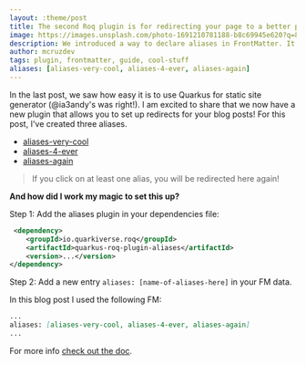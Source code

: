 ```yaml
---
layout: :theme/post
title: The second Roq plugin is for redirecting your page to a better place!
image: https://images.unsplash.com/photo-1691210781188-b8c69945e620?q=80&w=1899&auto=format&fit=crop&ixlib=rb-4.0.3&ixid=M3wxMjA3fDB8MHxwaG90by1wYWdlfHx8fGVufDB8fHx8fA%3D%3D
description: We introduced a way to declare aliases in FrontMatter. It is now easy create redirections to your blog posts!
author: mcruzdev
tags: plugin, frontmatter, guide, cool-stuff
aliases: [aliases-very-cool, aliases-4-ever, aliases-again]
---
```


In the last post, we saw how easy it is to use Quarkus for static site generator (@ia3andy's was right!). I am excited to share that we now have a new plugin that allows you to set up redirects for your blog posts! For this post, I've created three aliases.

- [aliases-very-cool](<{site.url('/aliases-very-cool')}>)
- [aliases-4-ever](<{site.url('/aliases-4-ever')}>)
- [aliases-again](<{site.url('/aliases-again')}>)

> If you click on at least one alias, you will be redirected here again!

**And how did I work my magic to set this up?**

Step 1: Add the aliases plugin in your dependencies file:

```xml
 <dependency>
    <groupId>io.quarkiverse.roq</groupId>
    <artifactId>quarkus-roq-plugin-aliases</artifactId>
    <version>...</version>
</dependency>
```

Step 2: Add a new entry `aliases: [name-of-aliases-here]` in your FM data.

In this blog post I used the following FM:

```markdown
...
aliases: [aliases-very-cool, aliases-4-ever, aliases-again]
...
```

For more info [check out the doc](https://docs.quarkiverse.io/quarkus-roq/dev/quarkus-roq-plugins.html#_roq_plugin_aliases).
